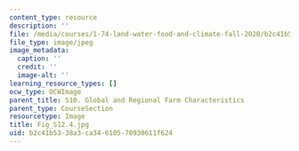 ```yaml
---
content_type: resource
description: ''
file: /media/courses/1-74-land-water-food-and-climate-fall-2020/b2c41b5338a3ca34610570930611f624_Fig_S12.4.jpg
file_type: image/jpeg
image_metadata:
  caption: ''
  credit: ''
  image-alt: ''
learning_resource_types: []
ocw_type: OCWImage
parent_title: S10. Global and Regional Farm Characteristics
parent_type: CourseSection
resourcetype: Image
title: Fig_S12.4.jpg
uid: b2c41b53-38a3-ca34-6105-70930611f624
---
```


